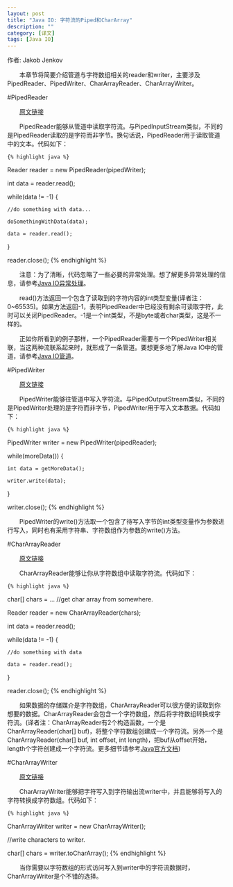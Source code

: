 ```yaml
---
layout: post
title: "Java IO: 字符流的Piped和CharArray"
description: ""
category: [译文]
tags: [Java IO]
---
```

<link rel="stylesheet" href="{{ site.baseurl }}/css/pygments.css">

作者: Jakob Jenkov

　　本章节将简要介绍管道与字符数组相关的reader和writer，主要涉及PipedReader、PipedWriter、CharArrayReader、CharArrayWriter。

#PipedReader

　　[原文链接](http://tutorials.jenkov.com/java-io/pipedreader.html)

　　PipedReader能够从管道中读取字符流。与PipedInputStream类似，不同的是PipedReader读取的是字符而非字节。换句话说，PipedReader用于读取管道中的文本。代码如下：

    {% highlight java %} 
Reader reader = new PipedReader(pipedWriter);

int data = reader.read();

while(data != -1) {

    //do something with data...

    doSomethingWithData(data);

    data = reader.read();

}

reader.close();
    {% endhighlight %}
	
　　注意：为了清晰，代码忽略了一些必要的异常处理。想了解更多异常处理的信息，请参考[Java IO异常处理](http://leesir.github.io/2015/10/java-io-exception/)。

　　read()方法返回一个包含了读取到的字符内容的int类型变量(译者注：0~65535)。如果方法返回-1，表明PipedReader中已经没有剩余可读取字符，此时可以关闭PipedReader。-1是一个int类型，不是byte或者char类型，这是不一样的。

　　正如你所看到的例子那样，一个PipedReader需要与一个PipedWriter相关联，当这两种流联系起来时，就形成了一条管道。要想更多地了解Java IO中的管道，请参考[Java IO管道](http://leesir.github.io/2015/10/java-io-pipe/)。
	
<!-- more -->
	
#PipedWriter

　　[原文链接](http://tutorials.jenkov.com/java-io/pipedwriter.html)

　　PipedWriter能够往管道中写入字符流。与PipedOutputStream类似，不同的是PipedWriter处理的是字符而非字节，PipedWriter用于写入文本数据。代码如下：

    {% highlight java %} 
PipedWriter writer = new PipedWriter(pipedReader);

while(moreData()) {

    int data = getMoreData();

    writer.write(data);

}

writer.close();
    {% endhighlight %}
	
　　PipedWriter的write()方法取一个包含了待写入字节的int类型变量作为参数进行写入，同时也有采用字符串、字符数组作为参数的write()方法。
	
#CharArrayReader

　　[原文链接](http://tutorials.jenkov.com/java-io/chararrayreader.html)

　　CharArrayReader能够让你从字符数组中读取字符流。代码如下：

    {% highlight java %} 
char[] chars = ... //get char array from somewhere.

Reader reader = new CharArrayReader(chars);

int data = reader.read();

while(data != -1) {

    //do something with data

    data = reader.read();

}

reader.close();
    {% endhighlight %}
	
　　如果数据的存储媒介是字符数组，CharArrayReader可以很方便的读取到你想要的数据。CharArrayReader会包含一个字符数组，然后将字符数组转换成字符流。(译者注：CharArrayReader有2个构造函数，一个是CharArrayReader(char[] buf)，将整个字符数组创建成一个字符流。另外一个是CharArrayReader(char[] buf, int offset, int length)，把buf从offset开始，length个字符创建成一个字符流。更多细节请参考[Java官方文档](http://docs.oracle.com/javase/7/docs/api/))

#CharArrayWriter

　　[原文链接](http://tutorials.jenkov.com/java-io/chararraywriter.html)

　　CharArrayWriter能够把字符写入到字符输出流writer中，并且能够将写入的字符转换成字符数组。代码如下：

    {% highlight java %} 
CharArrayWriter writer = new CharArrayWriter();

//write characters to writer.

char[] chars = writer.toCharArray();
    {% endhighlight %}
	
　　当你需要以字符数组的形式访问写入到writer中的字符流数据时，CharArrayWriter是个不错的选择。